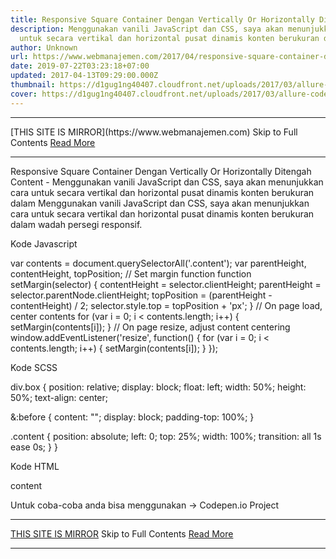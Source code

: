 ```yaml
---
title: Responsive Square Container Dengan Vertically Or Horizontally Ditengah Content
description: Menggunakan vanili JavaScript dan CSS, saya akan menunjukkan cara
  untuk secara vertikal dan horizontal pusat dinamis konten berukuran dalam
author: Unknown
url: https://www.webmanajemen.com/2017/04/responsive-square-container-dengan.html
date: 2019-07-22T03:23:18+07:00
updated: 2017-04-13T09:29:00.000Z
thumbnail: https://d1gug1ng40407.cloudfront.net/uploads/2017/03/allure-code-snippet.jpg
cover: https://d1gug1ng40407.cloudfront.net/uploads/2017/03/allure-code-snippet.jpg
---
```


<hr/> [THIS SITE IS MIRROR](https://www.webmanajemen.com) Skip to Full Contents <a href="https://www.webmanajemen.com/2017/04/responsive-square-container-dengan.html" rel="follow" class="button" id="read-more">Read More</a> <hr/> Responsive Square Container Dengan Vertically Or Horizontally Ditengah Content - Menggunakan vanili JavaScript dan CSS, saya akan menunjukkan cara untuk secara vertikal dan horizontal pusat dinamis konten berukuran dalam Menggunakan vanili JavaScript dan CSS, saya akan menunjukkan cara untuk secara vertikal dan horizontal pusat dinamis konten berukuran dalam wadah persegi responsif.

Kode Javascript

var contents = document.querySelectorAll('.content');
var parentHeight,
  contentHeight,
  topPosition;
// Set margin function
function setMargin(selector) {
  contentHeight = selector.clientHeight;
  parentHeight = selector.parentNode.clientHeight;
  topPosition = (parentHeight - contentHeight) / 2;
  selector.style.top = topPosition + 'px';
}
// On page load, center contents
for (var i = 0; i < contents.length; i++) {
  setMargin(contents[i]);
}
// On page resize, adjust content centering
window.addEventListener('resize', function() {
  for (var i = 0; i < contents.length; i++) {
    setMargin(contents[i]);
  }
});

Kode SCSS

div.box {
  position: relative;
  display: block;
  float: left;
  width: 50%;
  height: 50%;
  text-align: center;
  
  &:before {
    content: "";
    display: block;
    padding-top: 100%;
  }
  
  .content {
    position: absolute;
    left: 0;
    top: 25%;
    width: 100%;
    transition: all 1s ease 0s;
  }
}

Kode HTML

<div class="box">
    <div class="content">content</div>
</div>

Untuk coba-coba anda bisa menggunakan -> Codepen.io Project <hr/> [THIS SITE IS MIRROR](https://www.webmanajemen.com) Skip to Full Contents <a href="https://www.webmanajemen.com/2017/04/responsive-square-container-dengan.html" rel="follow" class="button" id="read-more">Read More</a> <hr/>